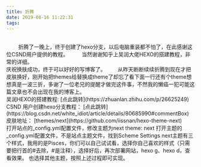 ```yaml
---
title: 折腾
date: 2019-08-16 11:22:31
tags:
---
```

<br>
&emsp;&emsp; 折腾了一晚上，终于创建了hexo分支，以后电脑重装都不怕了，在此感谢这位CSND用户提供的教程。
&emsp;&emsp; 当然谢谢知乎上吴润大佬HEXO的搭建教程，非常的详细。
<br>
庆祝换肤成功，终于可以好好的写博客了。
  从昨天断断续续折腾到现在才把皮肤换好，刚开始把themes给替换成theme了却忘了看下面一行还有个theme想想真是一波三折，多谢了一位老兄的提醒才做完这件事，不然我的懒癌一犯可能这篇文章也不会出现在我的博客上。
<br>
吴润HEXO的搭建教程: [点此跳转](https://zhuanlan.zhihu.com/p/26625249)
<br>
CSND 用户创建hexo分支教程： [点此跳转](https://blog.csdn.net/white_idiot/article/details/80685990#commentBox)
<br>
皮肤地址： [themes/next](https://github.com/iissnan/hexo-theme-next)
<br>
打开站点的_config.yml配置文件，修改主题为next theme: next
打开主题的_config.yml配置文件，不是站点主题文件，找到Scheme Settings
next主题有三个样式，我用的是Pisces，你们可以自己试试看，选择你自己喜欢的样式（只需要把行首的#去除，#是注释），选择好后，再次部署网站，hexo g、hexo d，查看效果。
也选择其他主题，按照上述过程即可实现。